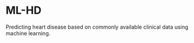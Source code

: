# ML-HD

Predicting heart disease based on commonly available clinical data using machine learning.

